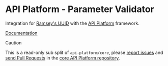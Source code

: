 # API Platform - Parameter Validator 

Integration for [Ramsey's UUID](https://uuid.ramsey.dev) with the [API Platform](https://api-platform.com) framework.

[Documentation](https://api-platform.com/docs/core/identifiers/)

> [!CAUTION]
>
> This is a read-only sub split of `api-platform/core`, please
> [report issues](https://github.com/api-platform/core/issues) and
> [send Pull Requests](https://github.com/api-platform/core/pulls)
> in the [core API Platform repository](https://github.com/api-platform/core).
